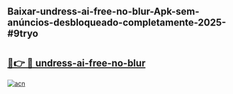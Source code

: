 ## Baixar-undress-ai-free-no-blur-Apk-sem-anúncios-desbloqueado-completamente-2025-#9tryo

# <h2><a href="https://ainizakaria.my?title=undress-ai-free-no-blur&ref=22M">🔗👉 🔴 undress-ai-free-no-blur</a></h2>

[![acn](https://github.com/user-attachments/assets/0f9c940e-d8b0-45ae-aac7-cd30a18b3e1c)](https://ainizakaria.my?title=undress-ai-free-no-blur&ref=22M)

